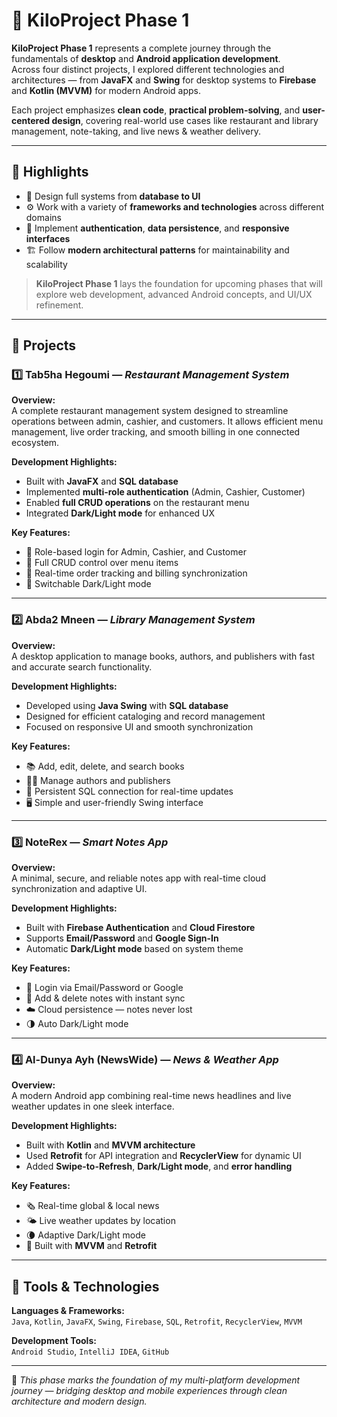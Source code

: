 # 🚀 KiloProject Phase 1

**KiloProject Phase 1** represents a complete journey through the fundamentals of **desktop** and **Android application development**.  
Across four distinct projects, I explored different technologies and architectures — from **JavaFX** and **Swing** for desktop systems to **Firebase** and **Kotlin (MVVM)** for modern Android apps.

Each project emphasizes **clean code**, **practical problem-solving**, and **user-centered design**, covering real-world use cases like restaurant and library management, note-taking, and live news & weather delivery.

---

## 🎯 Highlights

- 🧩 Design full systems from **database to UI**
- ⚙️ Work with a variety of **frameworks and technologies** across different domains
- 🔐 Implement **authentication**, **data persistence**, and **responsive interfaces**
- 🏗️ Follow **modern architectural patterns** for maintainability and scalability

> **KiloProject Phase 1** lays the foundation for upcoming phases that will explore web development, advanced Android concepts, and UI/UX refinement.

---

## 🧠 Projects

### 1️⃣ Tab5ha Hegoumi — *Restaurant Management System*
**Overview:**  
A complete restaurant management system designed to streamline operations between admin, cashier, and customers. It allows efficient menu management, live order tracking, and smooth billing in one connected ecosystem.

**Development Highlights:**  
- Built with **JavaFX** and **SQL database**  
- Implemented **multi-role authentication** (Admin, Cashier, Customer)  
- Enabled **full CRUD operations** on the restaurant menu  
- Integrated **Dark/Light mode** for enhanced UX

**Key Features:**
- 🔑 Role-based login for Admin, Cashier, and Customer  
- 🧾 Full CRUD control over menu items  
- 🔄 Real-time order tracking and billing synchronization  
- 🌙 Switchable Dark/Light mode  

---

### 2️⃣ Abda2 Mneen — *Library Management System*
**Overview:**  
A desktop application to manage books, authors, and publishers with fast and accurate search functionality.

**Development Highlights:**  
- Developed using **Java Swing** with **SQL database**  
- Designed for efficient cataloging and record management  
- Focused on responsive UI and smooth synchronization

**Key Features:**
- 📚 Add, edit, delete, and search books  
- 🧑‍💼 Manage authors and publishers  
- 🔗 Persistent SQL connection for real-time updates  
- 🖥️ Simple and user-friendly Swing interface  

---

### 3️⃣ NoteRex — *Smart Notes App*
**Overview:**  
A minimal, secure, and reliable notes app with real-time cloud synchronization and adaptive UI.

**Development Highlights:**  
- Built with **Firebase Authentication** and **Cloud Firestore**  
- Supports **Email/Password** and **Google Sign-In**  
- Automatic **Dark/Light mode** based on system theme

**Key Features:**
- 🔐 Login via Email/Password or Google  
- 📝 Add & delete notes with instant sync  
- ☁️ Cloud persistence — notes never lost  
- 🌗 Auto Dark/Light mode  

---

### 4️⃣ Al-Dunya Ayh (NewsWide) — *News & Weather App*
**Overview:**  
A modern Android app combining real-time news headlines and live weather updates in one sleek interface.

**Development Highlights:**  
- Built with **Kotlin** and **MVVM architecture**  
- Used **Retrofit** for API integration and **RecyclerView** for dynamic UI  
- Added **Swipe-to-Refresh**, **Dark/Light mode**, and **error handling**

**Key Features:**
- 🗞️ Real-time global & local news  
- 🌤️ Live weather updates by location  
- 🌘 Adaptive Dark/Light mode  
- 🧱 Built with **MVVM** and **Retrofit**  

---

## 🧰 Tools & Technologies

**Languages & Frameworks:**  
`Java`, `Kotlin`, `JavaFX`, `Swing`, `Firebase`, `SQL`, `Retrofit`, `RecyclerView`, `MVVM`

**Development Tools:**  
`Android Studio`, `IntelliJ IDEA`, `GitHub`

---

📍 *This phase marks the foundation of my multi-platform development journey — bridging desktop and mobile experiences through clean architecture and modern design.*
